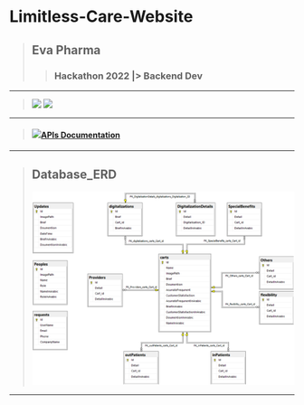# Limitless-Care-Website

> ## Eva Pharma
>> ### Hackathon 2022 |> Backend Dev
---
  > <a href="https://limitless-care.web.app"><img src="https://user-images.githubusercontent.com/60184582/190636384-f3e58336-6d39-4472-9232-ad627d44880f.png"/></a>
  > <a href="https://limitless-care-admin.web.app/"><img src="https://user-images.githubusercontent.com/60184582/190636398-764799ed-3936-41c2-8ec0-95c3d6f447e9.png"/></a>
---
  > #### <a href="https://documenter.getpostman.com/view/22847799/VUxVr51a"><img src="https://img.icons8.com/nolan/64/api-settings.png"/>APIs Documentation</a>
---
  > ## Database_ERD
  > <img src="/Database_ERD.png" alt="Database_ERD" title="Database_ERD">
---
